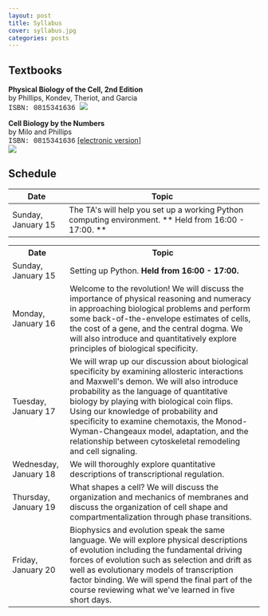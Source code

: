```yaml
---
layout: post
title: Syllabus
cover: syllabus.jpg
categories: posts
---
```


##  Textbooks

<div id="im">

<b>Physical Biology of the Cell, 2nd Edition</b><br />
by Phillips, Kondev, Theriot, and Garcia<br />
<span style="font-family: courier">ISBN: 0815341636 </span>
<img src="../../../../images/pboc.jpg">

</div>
<div id="im">
<b>Cell Biology by the Numbers</b><br />
by Milo and Phillips <br/>
<span style="font-family: courier">ISBN: 0815341636</span> <a href="http://book.bionumbers.org/">[electronic version]</a> <br />
<img src="../../../../images/cbbtn.jpg">
</div>

## Schedule

| Date | Topic |
|-- |--|
|Sunday, January 15 | The TA's will help you set up a working Python computing environment. ** Held from 16:00 - 17:00. ** |





<table>
<th> Date </th>
<th>  Topic </th>
<tr>
<td> Sunday, January 15 </td>
<td>  Setting up Python. <b> Held from 16:00 - 17:00. </b></td>
</tr>
<tr>
<td> Monday, January 16 </td>
<td> Welcome to the revolution! We will discuss the importance of physical reasoning and numeracy in approaching biological problems and perform some back-of-the-envelope estimates of cells, the cost of a gene, and the central dogma. We will also introduce and quantitatively explore principles of biological specificity. </td>
</tr>
<tr>
<td> Tuesday, January 17 </td>
<td> We will wrap up our discussion about biological specificity by examining allosteric interactions and Maxwell's demon. We will also introduce probability as the language of quantitative biology by playing with biological coin flips. Using our knowledge of probability and specificity to examine chemotaxis, the Monod-Wyman-Changeaux model, adaptation, and the relationship between cytoskeletal remodeling and cell signaling.
</td>
</tr>
<tr>
<td> Wednesday, January 18 </td>
<td> We will thoroughly explore quantitative descriptions of transcriptional regulation.</td>
</tr>
<td> Thursday, January 19 </td>
<td> What shapes a cell? We will discuss the organization and mechanics of membranes and discuss the organization of cell shape and compartmentalization through phase transitions.</td>
</tr>
<td> Friday, January 20</td>
<td> Biophysics and evolution speak the same language. We will explore physical descriptions of evolution including the fundamental driving forces of evolution such as selection and drift as well as evolutionary models of transcription factor binding. We will spend the final part of the course reviewing what we've learned in five short days. </td></tr>
</table>
</table>
